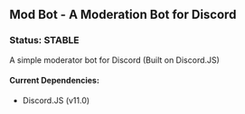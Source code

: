 ## Mod Bot - A Moderation Bot for Discord

### Status: STABLE

A simple moderator bot for Discord (Built on Discord.JS)
#### Current Dependencies:
* Discord.JS (v11.0)
